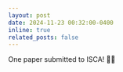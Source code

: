 ```yaml
---
layout: post
date: 2024-11-23 00:32:00-0400
inline: true
related_posts: false
---
```


One paper submitted to ISCA! 🤟🏻